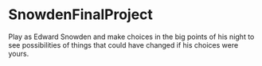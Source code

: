 # SnowdenFinalProject
Play as Edward Snowden and make choices in the big points of his night to see possibilities of things that could have changed if his choices were yours.
